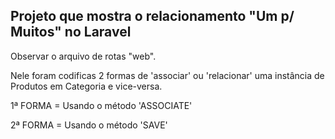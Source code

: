 ## Projeto que mostra o relacionamento "Um p/ Muitos" no Laravel

Observar o arquivo de rotas "web".

Nele foram codificas 2 formas de 'associar' ou 'relacionar' uma
instância de Produtos em Categoria e vice-versa.

1ª FORMA = Usando o método 'ASSOCIATE' 

2ª FORMA = Usando o método 'SAVE'
